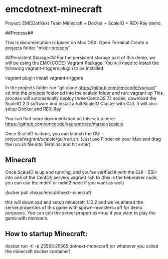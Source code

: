 # emcdotnext-minecraft

Project: EMCDotNext Team Minecraft + Docker + ScaleIO + REX-Ray demo.


##Process##

This is documentation is based on Mac OSX:
Open Terminal
Create a projects folder "mkdir projects"

##Persistent Storage:##
For the persistent storage part of this demo, we will be using the EMC{CODE} Vagrant Package.  You will need to install the following vagrant-triggers plugin to be installed:

vagrant plugin install vagrant-triggers

In the projects folder run "git clone https://github.com/emccode/vagrant"
cd into the projects folder
cd into the scaleio folder and run:
vagrant up
This process will automatically deploy three CentoOS 7.1 nodes, download the ScaleIO 2.0 software and install a full ScaleIO Cluster with GUI. It will also setup Docker and REX-Ray

You can find more documentation on this setup here: https://github.com/emccode/vagrant/tree/master/scaleio

Once ScaleIO is done, you can launch the GUI - projects/vagrant/scaleio/gui/run.sh. (Just use Finder on your Mac and drag the run.sh file into Terminal and hit enter)

## Minecraft ##
Once ScaleIO is up and running, and you've verified it with the GUI - SSH into one of the CentOS servers
vagrant ssh tb (this is the tiebreaker node, you can use the mdm1 or mdm2 node if you want as well)

docker pull vtexan/emcdotnext-minecraft

this will download and setup minecraft 1.10.2 and we've altered the server.properties of this game with spawn-monsters=off for demo purposes.  You can edit the server.properties=true if you want to play the game with monsters.

## How to startup Minecraft:
docker run -ti -p 25565:25565 dotnext-monecraft (or whatever you called the minecraft docker container)
